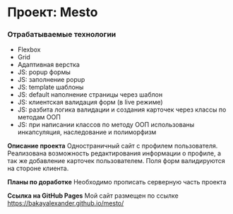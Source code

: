 # Проект: Mesto

### Отрабатываемые технологии

- Flexbox
- Grid
- Адаптивная верстка
- JS: popup формы
- JS: заполнение popup
- JS: template шаблоны
- JS: default наполнение страницы через шаблон
- JS: клиентская валидация форм (в live режиме)
- JS: разбита логика валидации и создания карточек через классы по методам ООП
- JS: при написании классов по методу ООП использованы инкапсуляция, наследование и полиморфизм

**Описание проекта**
Одностраничный сайт с профилем пользователя. Реализована возможность редактирования информации о профиле, а так же добавление карточек пользователем. Поля форм валидируются на стороне клиента.

**Планы по доработке**
Необходимо прописать серверную часть проекта

**Ссылка на GitHub Pages**
Мой сайт размещен по ссылке https://bakayalexander.github.io/mesto/
